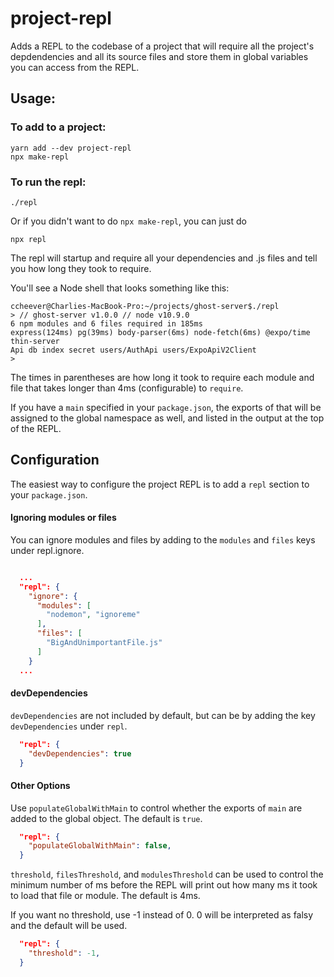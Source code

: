 # project-repl
Adds a REPL to the codebase of a project that will require all the project's depdendencies and all its source files and store them in global variables you can access from the REPL.

## Usage:

### To add to a project:
```shell
yarn add --dev project-repl
npx make-repl
```

### To run the repl:
```shell
./repl
```

Or if you didn't want to do `npx make-repl`, you can just do
```shell
npx repl
```

The repl will startup and require all your dependencies and
.js files and tell you how long they took to require.

You'll see a Node shell that looks something like this:

```text
ccheever@Charlies-MacBook-Pro:~/projects/ghost-server$./repl
> // ghost-server v1.0.0 // node v10.9.0
6 npm modules and 6 files required in 185ms
express(124ms) pg(39ms) body-parser(6ms) node-fetch(6ms) @expo/time thin-server
Api db index secret users/AuthApi users/ExpoApiV2Client
>
```

The times in parentheses are how long it took to require each module and file that takes longer than 4ms (configurable) to `require`.

If you have a `main` specified in your `package.json`, the exports of that will be assigned to the global namespace as well, and listed in the output at the top of the REPL.

## Configuration

The easiest way to configure the project REPL is to add a `repl` section to your `package.json`. 

#### Ignoring modules or files

You can ignore modules and files by adding to the `modules` and `files` keys under repl.ignore.

```json

  ...
  "repl": {
    "ignore": {
      "modules": [
        "nodemon", "ignoreme"
      ],
      "files": [
        "BigAndUnimportantFile.js"
      ]
    }
  ...

```

#### devDependencies

`devDependencies` are not included by default, but can be by adding the key `devDependencies` under `repl`.

```json
  "repl": {
    "devDependencies": true
  }
```

#### Other Options

Use `populateGlobalWithMain` to control whether the exports of `main` are added to the global object. The default is `true`.

```json
  "repl": {
    "populateGlobalWithMain": false,
  }
```

`threshold`, `filesThreshold`, and `modulesThreshold` can be used to control the minimum number of ms before the REPL will print out how many ms it took to load that file or module. The default is 4ms.

If you want no threshold, use -1 instead of 0. 0 will be interpreted as falsy and the default will be used.

```json
  "repl": {
    "threshold": -1,
  }
```

